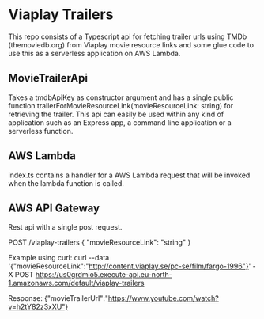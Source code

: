 # Viaplay Trailers
This repo consists of a Typescript api for fetching trailer urls using TMDb (themoviedb.org) from Viaplay movie resource links and some glue code to use this as a serverless application on AWS Lambda.

## MovieTrailerApi
Takes a tmdbApiKey as constructor argument and has a single public function trailerForMovieResourceLink(movieResourceLink: string) for retrieving the trailer. This api can easily be used within any kind of application such as an Express app, a command line application or a serverless function.

## AWS Lambda
index.ts contains a handler for a AWS Lambda request that will be invoked when the lambda function is called.

## AWS API Gateway
Rest api with a single post request.

POST /viaplay-trailers
{
    "movieResourceLink": "string"
}

Example using curl:
curl --data '{"movieResourceLink":"http://content.viaplay.se/pc-se/film/fargo-1996"}' -X POST https://us0grdmio5.execute-api.eu-north-1.amazonaws.com/default/viaplay-trailers

Response:
{"movieTrailerUrl":"https://www.youtube.com/watch?v=h2tY82z3xXU"}